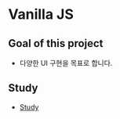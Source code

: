 # Vanilla JS

## Goal of this project

- 다양한 UI 구현을 목표로 합니다.

## Study

- [Study](src/info/study.md)
